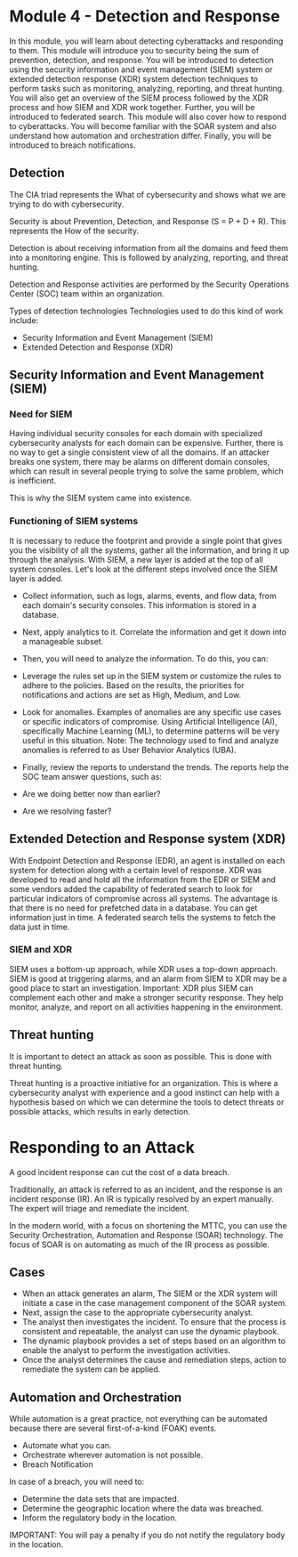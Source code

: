 # Module 4 - Detection and Response
In this module, you will learn about detecting cyberattacks and responding to them. This module will introduce you to security being the sum of prevention, detection, and response. You will be introduced to detection using the security information and event management (SIEM) system or extended detection response (XDR) system detection techniques to perform tasks such as monitoring, analyzing, reporting, and threat hunting. You will also get an overview of the SIEM process followed by the XDR process and how SIEM and XDR work together. Further, you will be introduced to federated search. This module will also cover how to respond to cyberattacks. You will become familiar with the SOAR system and also understand how automation and orchestration differ. Finally, you will be introduced to breach notifications.

## Detection
The CIA triad represents the What of cybersecurity and shows what we are trying to do with cybersecurity.

Security is about Prevention, Detection, and Response (S = P + D + R). This represents the How of the security.

Detection is about receiving information from all the domains and feed them into a monitoring engine. This is followed by analyzing, reporting, and threat hunting.

Detection and Response activities are performed by the Security Operations Center (SOC) team within an organization.

Types of detection technologies
Technologies used to do this kind of work include:

- Security Information and Event Management (SIEM)
- Extended Detection and Response (XDR)

## Security Information and Event Management (SIEM)
### Need for SIEM
Having individual security consoles for each domain with specialized cybersecurity analysts for each domain can be expensive. Further, there is no way to get a single consistent view of all the domains. If an attacker breaks one system, there may be alarms on different domain consoles, which can result in several people trying to solve the same problem, which is inefficient.

This is why the SIEM system came into existence.

### Functioning of SIEM systems
It is necessary to reduce the footprint and provide a single point that gives you the visibility of all the systems, gather all the information, and bring it up through the analysis.
With SIEM, a new layer is added at the top of all system consoles. Let's look at the different steps involved once the SIEM layer is added.

- Collect information, such as logs, alarms, events, and flow data, from each domain's security consoles. This information is stored in a database.
- Next, apply analytics to it. Correlate the information and get it down into a manageable subset.
- Then, you will need to analyze the information. To do this, you can:
- Leverage the rules set up in the SIEM system or customize the rules to adhere to the policies. Based on the results, the priorities for notifications and actions are set as High, Medium, and Low.
- Look for anomalies. Examples of anomalies are any specific use cases or specific indicators of compromise. Using Artificial Intelligence (AI), specifically Machine Learning (ML), to determine patterns will be very useful in this situation.
Note: The technology used to find and analyze anomalies is referred to as User Behavior Analytics (UBA).
- Finally, review the reports to understand the trends. The reports help the SOC team answer questions, such as:

- Are we doing better now than earlier?
- Are we resolving faster?

## Extended Detection and Response system (XDR)
With Endpoint Detection and Response (EDR), an agent is installed on each system for detection along with a certain level of response. XDR was developed to read and hold all the information from the EDR or SIEM and some vendors added the capability of federated search to look for particular indicators of compromise across all systems. The advantage is that there is no need for prefetched data in a database. You can get information just in time. A federated search tells the systems to fetch the data just in time.

### SIEM and XDR
SIEM uses a bottom-up approach, while XDR uses a top-down approach.
SIEM is good at triggering alarms, and an alarm from SIEM to XDR may be a good place to start an investigation.
Important: XDR plus SIEM can complement each other and make a stronger security response. They help monitor, analyze, and report on all activities happening in the environment.

## Threat hunting
It is important to detect an attack as soon as possible. This is done with threat hunting.

Threat hunting is a proactive initiative for an organization. This is where a cybersecurity analyst with experience and a good instinct can help with a hypothesis based on which we can determine the tools to detect threats or possible attacks, which results in early detection.

# Responding to an Attack
A good incident response can cut the cost of a data breach.

Traditionally, an attack is referred to as an incident, and the response is an incident response (IR). An IR is typically resolved by an expert manually. The expert will triage and remediate the incident.

In the modern world, with a focus on shortening the MTTC, you can use the Security Orchestration, Automation and Response (SOAR) technology. The focus of SOAR is on automating as much of the IR process as possible.

## Cases
- When an attack generates an alarm, The SIEM or the XDR system will initiate a case in the case management component of the SOAR system.
- Next, assign the case to the appropriate cybersecurity analyst.
- The analyst then investigates the incident. To ensure that the process is consistent and repeatable, the analyst can use the dynamic playbook.
- The dynamic playbook provides a set of steps based on an algorithm to enable the analyst to perform the investigation activities.
- Once the analyst determines the cause and remediation steps, action to remediate the system can be applied.

## Automation and Orchestration
While automation is a great practice, not everything can be automated because there are several first-of-a-kind (FOAK) events.

- Automate what you can.
- Orchestrate wherever automation is not possible.
- Breach Notification

In case of a breach, you will need to:
- Determine the data sets that are impacted.
- Determine the geographic location where the data was breached.
- Inform the regulatory body in the location.

IMPORTANT: You will pay a penalty if you do not notify the regulatory body in the location.
